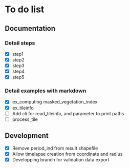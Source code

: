 # To do list
## Documentation
### Detail steps
- [x] step1
- [x] step2
- [x] step3
- [x] step4
- [x] step5
### Detail examples with markdown
- [x] ex_computing masked_vegetation_index
- [x] ex_tileinfo
- [ ] Add cli for read_tileinfo, and parameter to print paths
- [ ] process_tile
## Development
- [x] Remove period_ind from result shapefile
- [x] Allow timelapse creation from coordinate and radius
- [x] Developping branch for validation data export
